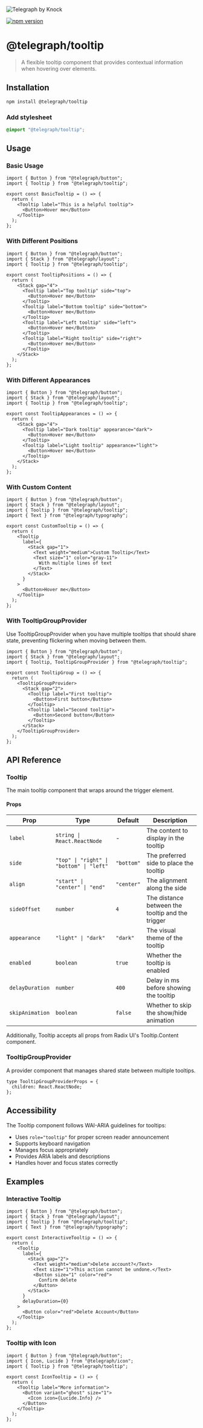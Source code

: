![Telegraph by Knock](https://github.com/knocklabs/telegraph/assets/29106675/9b5022e3-b02c-4582-ba57-3d6171e45e44)

[![npm version](https://img.shields.io/npm/v/@telegraph/button.svg)](https://www.npmjs.com/package/@telegraph/tooltip)

# @telegraph/tooltip

> A flexible tooltip component that provides contextual information when hovering over elements.

## Installation

```bash
npm install @telegraph/tooltip
```

### Add stylesheet

```css
@import "@telegraph/tooltip";
```

## Usage

### Basic Usage

```tsx
import { Button } from "@telegraph/button";
import { Tooltip } from "@telegraph/tooltip";

export const BasicTooltip = () => {
  return (
    <Tooltip label="This is a helpful tooltip">
      <Button>Hover me</Button>
    </Tooltip>
  );
};
```

### With Different Positions

```tsx
import { Button } from "@telegraph/button";
import { Stack } from "@telegraph/layout";
import { Tooltip } from "@telegraph/tooltip";

export const TooltipPositions = () => {
  return (
    <Stack gap="4">
      <Tooltip label="Top tooltip" side="top">
        <Button>Hover me</Button>
      </Tooltip>
      <Tooltip label="Bottom tooltip" side="bottom">
        <Button>Hover me</Button>
      </Tooltip>
      <Tooltip label="Left tooltip" side="left">
        <Button>Hover me</Button>
      </Tooltip>
      <Tooltip label="Right tooltip" side="right">
        <Button>Hover me</Button>
      </Tooltip>
    </Stack>
  );
};
```

### With Different Appearances

```tsx
import { Button } from "@telegraph/button";
import { Stack } from "@telegraph/layout";
import { Tooltip } from "@telegraph/tooltip";

export const TooltipAppearances = () => {
  return (
    <Stack gap="4">
      <Tooltip label="Dark tooltip" appearance="dark">
        <Button>Hover me</Button>
      </Tooltip>
      <Tooltip label="Light tooltip" appearance="light">
        <Button>Hover me</Button>
      </Tooltip>
    </Stack>
  );
};
```

### With Custom Content

```tsx
import { Button } from "@telegraph/button";
import { Stack } from "@telegraph/layout";
import { Tooltip } from "@telegraph/tooltip";
import { Text } from "@telegraph/typography";

export const CustomTooltip = () => {
  return (
    <Tooltip
      label={
        <Stack gap="1">
          <Text weight="medium">Custom Tooltip</Text>
          <Text size="1" color="gray-11">
            With multiple lines of text
          </Text>
        </Stack>
      }
    >
      <Button>Hover me</Button>
    </Tooltip>
  );
};
```

### With TooltipGroupProvider

Use TooltipGroupProvider when you have multiple tooltips that should share state, preventing flickering when moving between them.

```tsx
import { Button } from "@telegraph/button";
import { Stack } from "@telegraph/layout";
import { Tooltip, TooltipGroupProvider } from "@telegraph/tooltip";

export const TooltipGroup = () => {
  return (
    <TooltipGroupProvider>
      <Stack gap="2">
        <Tooltip label="First tooltip">
          <Button>First button</Button>
        </Tooltip>
        <Tooltip label="Second tooltip">
          <Button>Second button</Button>
        </Tooltip>
      </Stack>
    </TooltipGroupProvider>
  );
};
```

## API Reference

### Tooltip

The main tooltip component that wraps around the trigger element.

#### Props

| Prop            | Type                                     | Default    | Description                                      |
| --------------- | ---------------------------------------- | ---------- | ------------------------------------------------ |
| `label`         | `string \| React.ReactNode`              | -          | The content to display in the tooltip            |
| `side`          | `"top" \| "right" \| "bottom" \| "left"` | `"bottom"` | The preferred side to place the tooltip          |
| `align`         | `"start" \| "center" \| "end"`           | `"center"` | The alignment along the side                     |
| `sideOffset`    | `number`                                 | `4`        | The distance between the tooltip and the trigger |
| `appearance`    | `"light" \| "dark"`                      | `"dark"`   | The visual theme of the tooltip                  |
| `enabled`       | `boolean`                                | `true`     | Whether the tooltip is enabled                   |
| `delayDuration` | `number`                                 | `400`      | Delay in ms before showing the tooltip           |
| `skipAnimation` | `boolean`                                | `false`    | Whether to skip the show/hide animation          |

Additionally, Tooltip accepts all props from Radix UI's Tooltip.Content component.

### TooltipGroupProvider

A provider component that manages shared state between multiple tooltips.

```tsx
type TooltipGroupProviderProps = {
  children: React.ReactNode;
};
```

## Accessibility

The Tooltip component follows WAI-ARIA guidelines for tooltips:

- Uses `role="tooltip"` for proper screen reader announcement
- Supports keyboard navigation
- Manages focus appropriately
- Provides ARIA labels and descriptions
- Handles hover and focus states correctly

## Examples

### Interactive Tooltip

```tsx
import { Button } from "@telegraph/button";
import { Stack } from "@telegraph/layout";
import { Tooltip } from "@telegraph/tooltip";
import { Text } from "@telegraph/typography";

export const InteractiveTooltip = () => {
  return (
    <Tooltip
      label={
        <Stack gap="2">
          <Text weight="medium">Delete account?</Text>
          <Text size="1">This action cannot be undone.</Text>
          <Button size="1" color="red">
            Confirm delete
          </Button>
        </Stack>
      }
      delayDuration={0}
    >
      <Button color="red">Delete Account</Button>
    </Tooltip>
  );
};
```

### Tooltip with Icon

```tsx
import { Button } from "@telegraph/button";
import { Icon, Lucide } from "@telegraph/icon";
import { Tooltip } from "@telegraph/tooltip";

export const IconTooltip = () => {
  return (
    <Tooltip label="More information">
      <Button variant="ghost" size="1">
        <Icon icon={Lucide.Info} />
      </Button>
    </Tooltip>
  );
};
```
